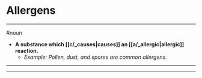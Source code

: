 # Allergens
---
#noun
- **A substance which [[c/_causes|causes]] an [[a/_allergic|allergic]] reaction.**
	- _Example: Pollen, dust, and spores are common allergens._
---
---

